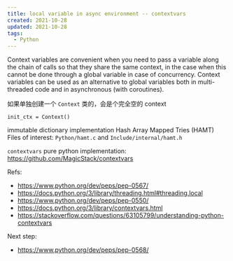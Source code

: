 ```yaml
---
title: local variable in async environment -- contextvars
created: 2021-10-28
updated: 2021-10-28
tags:
  - Python
---
```


Context variables are convenient when you need to pass a variable along the chain of calls so that they share the same context, in the case when this cannot be done through a global variable in case of concurrency. Context variables can be used as an alternative to global variables both in multi-threaded code and in asynchronous (with coroutines).

如果单独创建一个 `Context` 类的，会是个完全空的 context

```
init_ctx = Context()
```

immutable dictionary implementation
Hash Array Mapped Tries (HAMT)
Files of interest: `Python/hamt.c` and `Include/internal/hamt.h`

`contextvars` pure python implementation: https://github.com/MagicStack/contextvars

Refs:

- https://www.python.org/dev/peps/pep-0567/
- https://docs.python.org/3/library/threading.html#threading.local
- https://www.python.org/dev/peps/pep-0550/
- https://docs.python.org/3/library/contextvars.html
- https://stackoverflow.com/questions/63105799/understanding-python-contextvars

Next step:

- https://www.python.org/dev/peps/pep-0568/

